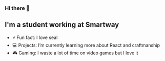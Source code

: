### Hi there 👋

<!--
**EwenBALOUIN/EwenBALOUIN** is a ✨ _special_ ✨ repository because its `README.md` (this file) appears on your GitHub profile.

Here are some ideas to get you started:

- 🔭 I’m currently working on ...
- 🌱 I’m currently learning ...
- 👯 I’m looking to collaborate on ...
- 🤔 I’m looking for help with ...
- 💬 Ask me about ...
- 📫 How to reach me: ...
- 😄 Pronouns: ...
- ⚡ Fun fact: ...
-->
## I'm a student working at Smartway
 - ⚡ Fun fact: I love seal
 - 💻 Projects: I’m currently learning more about React and craftmanship
 - 🎮 Gaming: I waste a lot of time on video games but I love it
 <!-- - 🚀 My Website: https://ewenbalouin.github.io/  -->
 

